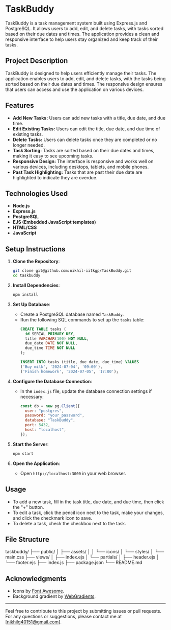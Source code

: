 # TaskBuddy

TaskBuddy is a task management system built using Express.js and PostgreSQL. It allows users to add, edit, and delete tasks, with tasks sorted based on their due dates and times. The application provides a clean and responsive interface to help users stay organized and keep track of their tasks.

## Project Description

TaskBuddy is designed to help users efficiently manage their tasks. The application enables users to add, edit, and delete tasks, with the tasks being sorted based on their due dates and times. The responsive design ensures that users can access and use the application on various devices.

## Features

- **Add New Tasks:** Users can add new tasks with a title, due date, and due time.
- **Edit Existing Tasks:** Users can edit the title, due date, and due time of existing tasks.
- **Delete Tasks:** Users can delete tasks once they are completed or no longer needed.
- **Task Sorting:** Tasks are sorted based on their due dates and times, making it easy to see upcoming tasks.
- **Responsive Design:** The interface is responsive and works well on various devices, including desktops, tablets, and mobile phones.
- **Past Task Highlighting:** Tasks that are past their due date are highlighted to indicate they are overdue.

## Technologies Used

- **Node.js**
- **Express.js**
- **PostgreSQL**
- **EJS (Embedded JavaScript templates)**
- **HTML/CSS**
- **JavaScript**

## Setup Instructions

1. **Clone the Repository**:
    ```bash
    git clone git@github.com:nikhil-iitkgp/TaskBuddy.git
    cd taskbuddy
    ```

2. **Install Dependencies**:
    ```bash
    npm install
    ```

3. **Set Up Database**:
    - Create a PostgreSQL database named `TaskBuddy`.
    - Run the following SQL commands to set up the `tasks` table:
      ```sql
      CREATE TABLE tasks (
        id SERIAL PRIMARY KEY,
        title VARCHAR(100) NOT NULL,
        due_date DATE NOT NULL,
        due_time TIME NOT NULL
      );

      INSERT INTO tasks (title, due_date, due_time) VALUES 
      ('Buy milk', '2024-07-04', '09:00'),
      ('Finish homework', '2024-07-05', '17:00');
      ```

4. **Configure the Database Connection**:
    - In the `index.js` file, update the database connection settings if necessary:
      ```javascript
      const db = new pg.Client({
        user: "postgres",
        password: "your_password",
        database: "TaskBuddy",
        port: 5432,
        host: "localhost",
      });
      ```

5. **Start the Server**:
    ```bash
    npm start
    ```

6. **Open the Application**:
    - Open `http://localhost:3000` in your web browser.

## Usage

- To add a new task, fill in the task title, due date, and due time, then click the "+" button.
- To edit a task, click the pencil icon next to the task, make your changes, and click the checkmark icon to save.
- To delete a task, check the checkbox next to the task.

## File Structure

taskbuddy/
├── public/
│ ├── assets/
│ │ └── icons/
│ └── styles/
│ └── main.css
├── views/
│ ├── index.ejs
│ └── partials/
│ ├── header.ejs
│ └── footer.ejs
├── index.js
├── package.json
└── README.md

## Acknowledgments

- Icons by [Font Awesome](https://fontawesome.com/).
- Background gradient by [WebGradients](https://webgradients.com/).

---

Feel free to contribute to this project by submitting issues or pull requests. For any questions or suggestions, please contact me at [nikhilg40151@gmail.com].
